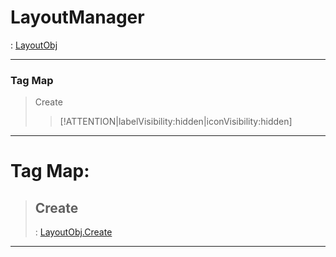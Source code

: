 # LayoutManager
 : [LayoutObj](LayoutObj.md)
___
### Tag Map
> Create
>
>> [!ATTENTION|labelVisibility:hidden|iconVisibility:hidden]
___

# Tag Map: <!-- {docsify-ignore} -->

>## Create 
> : [LayoutObj.Create](LayoutObj.md#Create)
___


